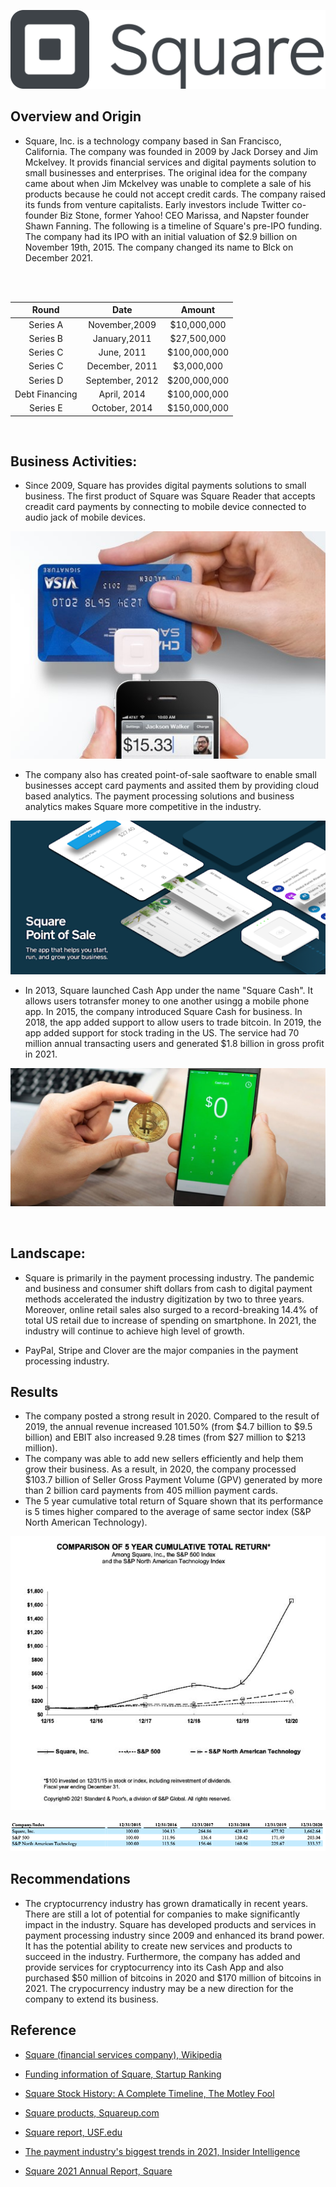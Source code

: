 ![Company Icon](image/Square_icon.png)


## Overview and Origin

* Square, Inc. is a technology company based in San Francisco, California. The company was founded in 2009 by Jack Dorsey and Jim Mckelvey. It provids financial services and digital payments solution to small businesses and enterprises. The original idea for the company came about when Jim Mckelvey was unable to complete a sale of his products because he could not accept credit cards. The company raised its funds from venture capitalists. Early investors include Twitter co-founder Biz Stone, former Yahoo! CEO Marissa, and Napster founder Shawn Fanning. The following is a timeline of Square's pre-IPO funding. The company had its IPO with an initial valuation of $2.9 billion on November 19th, 2015. The company changed its name to Blck on December 2021.

<br>
<br>

| Round | Date | Amount |
| :----: | :----: | :------: |
| Series A | November,2009 | $10,000,000 |
| Series B | January,2011 | $27,500,000 |
| Series C | June, 2011 | $100,000,000 |
| Series C | December, 2011 | $3,000,000 |
| Series D | September, 2012 | $200,000,000 |
| Debt Financing | April, 2014 | $100,000,000 |
| Series E | October, 2014 | $150,000,000 |

<br>

## Business Activities:
* Since 2009, Square has provides digital payments solutions to small business. The first product of Square was Square Reader that accepts creadit card payments by connecting to mobile device connected to audio jack of mobile devices. 

![Square reader](image/Square_reader.jpeg)

* The company also has created point-of-sale saoftware to enable small businesses accept card payments and assited them by providing cloud based analytics. The payment processing solutions and business analytics makes Square more competitive in the industry.

![Square POS](image/Square_POS.png)

* In 2013, Square launched Cash App under the name "Square Cash". It allows users totransfer money to one another usingg a mobile phone app. In 2015, the company introduced Square Cash for business. In 2018, the app added support to allow users to trade bitcoin. In 2019, the app added support for stock trading in the US. The service had 70 million annual transacting users and generated $1.8 billion in gross profit in 2021.

![Cash App](image/Cash_App.jpeg)

<br>

## Landscape:
* Square is primarily in the payment processing industry. The pandemic and business and consumer shift dollars from cash to digital payment methods accelerated the industry digitization by two to three years. Moreover, online retail sales also surged to a record-breaking 14.4% of total US retail due to increase of spending on smartphone. In 2021, the industry will continue to achieve high level of growth.

* PayPal, Stripe and Clover are the major companies in the payment processing industry.


## Results
* The company posted a strong result in 2020. Compared to the result of 2019, the annual revenue increased 101.50% (from $4.7 billion to $9.5 billion) and EBIT also increased 9.28 times (from $27 million to $213 million).
* The company was able to add new sellers efficiently and help them grow their business. As a result, in 2020, the company processed $103.7 billion of Seller Gross Payment Volume (GPV) generated by more than 2 billion card payments from 405 million payment cards.
* The 5 year cumulative total return of Square shown that its performance is 5 times higher compared to the average of same sector index (S&P North American Technology).

![cumulative_total_return_table](image/cumulative_total_return.png)

![cumulative_total_return_table](image/cumulative_total_return_2.png)

## Recommendations
* The cryptocurrency industry has grown dramatically in recent years. There are still a lot of potential for companies to make significantly impact in the industry. Square has developed products and services in payment processing industry since 2009 and enhanced its brand power. It has the potential ability to create new services and products to succeed in the industry. Furthermore, the company has added and provide services for cryptocurrency into its Cash App and also purchased $50 million of bitcoins in 2020 and $170 million of bitcoins in 2021. The crypocurrency industry may be a new direction for the company to extend its business.


## Reference
* [Square (financial services company), Wikipedia](https://en.wikipedia.org/wiki/Square_(financial_services_company))

* [Funding information of Square, Startup Ranking](https://www.startupranking.com/startup/square/funding-rounds)

* [Square Stock History: A Complete Timeline, The Motley Fool](https://www.fool.com/investing/2018/11/21/square-stock-history-a-complete-timeline.aspx)

* [Square products, Squareup.com](https://squareup.com/us/en)

* [Square report, USF.edu](https://www.usf.edu/business/documents/departments/finance/smif/analysis-square.pdf)

* [The payment industry's biggest trends in 2021, Insider Intelligence](https://www.insiderintelligence.com/insights/payments-ecosystem-report/)

* [Square 2021 Annual Report, Square](https://s29.q4cdn.com/628966176/files/doc_financials/2021/ar/2021-Annual-Report.pdf)
